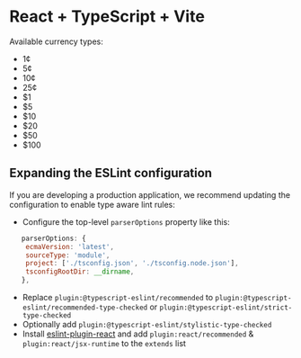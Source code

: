 # React + TypeScript + Vite

Available currency types: 
- 1¢
- 5¢
- 10¢
- 25¢
- $1
- $5
- $10
- $20
- $50
- $100

## Expanding the ESLint configuration

If you are developing a production application, we recommend updating the configuration to enable type aware lint rules:
- Configure the top-level `parserOptions` property like this:

```js
   parserOptions: {
    ecmaVersion: 'latest',
    sourceType: 'module',
    project: ['./tsconfig.json', './tsconfig.node.json'],
    tsconfigRootDir: __dirname,
   },
```

- Replace `plugin:@typescript-eslint/recommended` to `plugin:@typescript-eslint/recommended-type-checked` or `plugin:@typescript-eslint/strict-type-checked`
- Optionally add `plugin:@typescript-eslint/stylistic-type-checked`
- Install [eslint-plugin-react](https://github.com/jsx-eslint/eslint-plugin-react) and add `plugin:react/recommended` & `plugin:react/jsx-runtime` to the `extends` list
